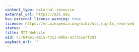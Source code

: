 ```yaml
---
content_type: external-resource
external_url: https://mit.edu
has_external_license_warning: true
license: https://en.wikipedia.org/wiki/All_rights_reserved
status: ''
title: MIT Website
uid: cc7649e1-ee15-4313-b0ba-a37c61a7f283
wayback_url: ''
---
```

